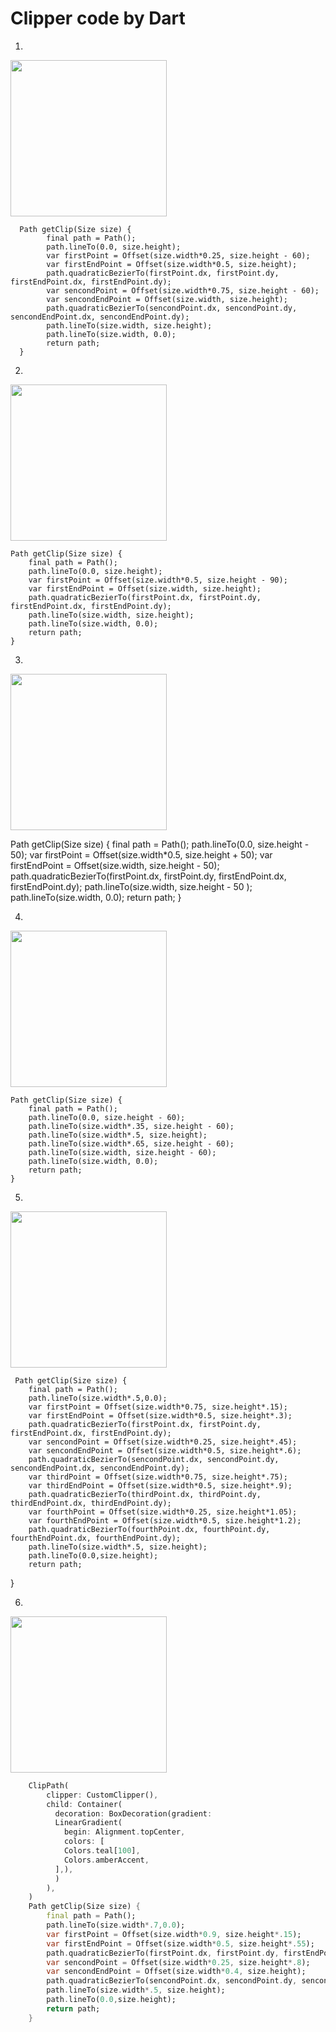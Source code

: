 # Clipper code by Dart

1. 
<img src="section1.png" width="250"/>

      Path getClip(Size size) {
            final path = Path();
            path.lineTo(0.0, size.height);
            var firstPoint = Offset(size.width*0.25, size.height - 60);
            var firstEndPoint = Offset(size.width*0.5, size.height);
            path.quadraticBezierTo(firstPoint.dx, firstPoint.dy, firstEndPoint.dx, firstEndPoint.dy);
            var sencondPoint = Offset(size.width*0.75, size.height - 60);
            var sencondEndPoint = Offset(size.width, size.height);
            path.quadraticBezierTo(sencondPoint.dx, sencondPoint.dy, sencondEndPoint.dx, sencondEndPoint.dy);
            path.lineTo(size.width, size.height);
            path.lineTo(size.width, 0.0);
            return path;
      }

2.
<img src="section2.png" width="250"/>

    Path getClip(Size size) {
        final path = Path();
        path.lineTo(0.0, size.height);
        var firstPoint = Offset(size.width*0.5, size.height - 90);
        var firstEndPoint = Offset(size.width, size.height);
        path.quadraticBezierTo(firstPoint.dx, firstPoint.dy, firstEndPoint.dx, firstEndPoint.dy);
        path.lineTo(size.width, size.height);
        path.lineTo(size.width, 0.0);
        return path;
    }


3.
<img src="section3.png" width="250"/>

   Path getClip(Size size) {
        final path = Path();
        path.lineTo(0.0, size.height - 50);
        var firstPoint = Offset(size.width*0.5, size.height + 50);
        var firstEndPoint = Offset(size.width, size.height - 50);
        path.quadraticBezierTo(firstPoint.dx, firstPoint.dy, firstEndPoint.dx, firstEndPoint.dy);
        path.lineTo(size.width, size.height - 50 );
        path.lineTo(size.width, 0.0);
        return path;
  }
       
4.
<img src="section4.png" width="250"/>

    Path getClip(Size size) {
        final path = Path();
        path.lineTo(0.0, size.height - 60);
        path.lineTo(size.width*.35, size.height - 60);
        path.lineTo(size.width*.5, size.height);
        path.lineTo(size.width*.65, size.height - 60);
        path.lineTo(size.width, size.height - 60);
        path.lineTo(size.width, 0.0);
        return path;
    }
       
5.
<img src="section5.png" width="250"/>

     Path getClip(Size size) {
        final path = Path();
        path.lineTo(size.width*.5,0.0);
        var firstPoint = Offset(size.width*0.75, size.height*.15);
        var firstEndPoint = Offset(size.width*0.5, size.height*.3);
        path.quadraticBezierTo(firstPoint.dx, firstPoint.dy, firstEndPoint.dx, firstEndPoint.dy);
        var sencondPoint = Offset(size.width*0.25, size.height*.45);
        var sencondEndPoint = Offset(size.width*0.5, size.height*.6);
        path.quadraticBezierTo(sencondPoint.dx, sencondPoint.dy, sencondEndPoint.dx, sencondEndPoint.dy);
        var thirdPoint = Offset(size.width*0.75, size.height*.75);
        var thirdEndPoint = Offset(size.width*0.5, size.height*.9);
        path.quadraticBezierTo(thirdPoint.dx, thirdPoint.dy, thirdEndPoint.dx, thirdEndPoint.dy);
        var fourthPoint = Offset(size.width*0.25, size.height*1.05);
        var fourthEndPoint = Offset(size.width*0.5, size.height*1.2);
        path.quadraticBezierTo(fourthPoint.dx, fourthPoint.dy, fourthEndPoint.dx, fourthEndPoint.dy);
        path.lineTo(size.width*.5, size.height);
        path.lineTo(0.0,size.height);
        return path;
  }

6.
<img src="section6.png" width="250"/>

```Dart
    ClipPath(
        clipper: CustomClipper(),
        child: Container(
          decoration: BoxDecoration(gradient:
          LinearGradient(
            begin: Alignment.topCenter,
            colors: [
            Colors.teal[100],
            Colors.amberAccent,
          ],),
          )
        ),
    )
    Path getClip(Size size) {
        final path = Path();
        path.lineTo(size.width*.7,0.0);
        var firstPoint = Offset(size.width*0.9, size.height*.15);
        var firstEndPoint = Offset(size.width*0.5, size.height*.55);
        path.quadraticBezierTo(firstPoint.dx, firstPoint.dy, firstEndPoint.dx, firstEndPoint.dy);
        var sencondPoint = Offset(size.width*0.25, size.height*.8);
        var sencondEndPoint = Offset(size.width*0.4, size.height);
        path.quadraticBezierTo(sencondPoint.dx, sencondPoint.dy, sencondEndPoint.dx, sencondEndPoint.dy);
        path.lineTo(size.width*.5, size.height);
        path.lineTo(0.0,size.height);
        return path;
    }
```

    